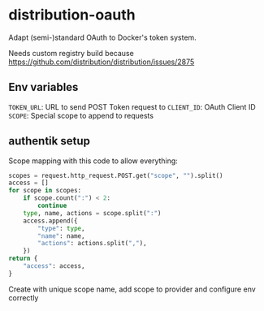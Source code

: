 # distribution-oauth

Adapt (semi-)standard OAuth to Docker's token system.

Needs custom registry build because https://github.com/distribution/distribution/issues/2875

## Env variables

`TOKEN_URL`: URL to send POST Token request to
`CLIENT_ID`: OAuth Client ID
`SCOPE`: Special scope to append to requests

## authentik setup

Scope mapping with this code to allow everything:

```python
scopes = request.http_request.POST.get("scope", "").split()
access = []
for scope in scopes:
    if scope.count(":") < 2:
        continue
    type, name, actions = scope.split(":")
    access.append({
        "type": type,
        "name": name,
        "actions": actions.split(","),
    })
return {
    "access": access,
}
```

Create with unique scope name, add scope to provider and configure env correctly
